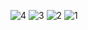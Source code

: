 ![4](https://github.com/mcngk/stockPrice_Prediction_Python/assets/162835012/567cb98b-68ca-47fc-a08d-1804a158954a)
![3](https://github.com/mcngk/stockPrice_Prediction_Python/assets/162835012/2adf9af5-78e8-475b-bec3-c4618bb4bba2)
![2](https://github.com/mcngk/stockPrice_Prediction_Python/assets/162835012/4e70f894-b092-42bb-9bd7-62c6ae558d4f)
![1](https://github.com/mcngk/stockPrice_Prediction_Python/assets/162835012/b2f59270-07fb-453b-9857-c547e43d0d29)
